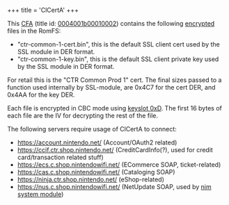 +++
title = 'ClCertA'
+++

This [CFA](NCCH#cfa "wikilink") (title id:
[0004001b00010002](Title_list#0004001b---system-data-archives "wikilink"))
contains the following [encrypted](PSPXI:EncryptDecryptAes "wikilink")
files in the RomFS:

- "ctr-common-1-cert.bin", this is the default SSL client cert used by
  the SSL module in DER format.
- "ctr-common-1-key.bin", this is the default SSL client private key
  used by the SSL module in DER format.

For retail this is the "CTR Common Prod 1" cert. The final sizes passed
to a function used internally by SSL-module, are 0x4C7 for the cert DER,
and 0x4AA for the key DER.

Each file is encrypted in CBC mode using [keyslot
0xD](PSPXI:EncryptDecryptAes#key_types "wikilink"). The first 16 bytes
of each file are the IV for decrypting the rest of the file.

The following servers require usage of ClCertA to connect:

- <https://account.nintendo.net/> (Account/OAuth2 related)
- <https://ccif.ctr.shop.nintendo.net/> (CreditCardInfo(?), used for
  credit card/transaction related stuff)
- <https://ecs.c.shop.nintendowifi.net/> (ECommerce SOAP,
  ticket-related)
- <https://cas.c.shop.nintendowifi.net/> (Cataloging SOAP)
- <https://ninja.ctr.shop.nintendo.net/> (eShop-related)
- <https://nus.c.shop.nintendowifi.net/> (NetUpdate SOAP, used by [nim
  system module](NIM_Services "wikilink"))
